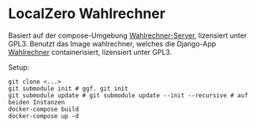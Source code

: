 # LocalZero Wahlrechner

Basiert auf der compose-Umgebung [Wahlrechner-Server](https://github.com/wahlrechner/server), lizensiert unter GPL3.
Benutzt das Image wahlrechner, welches die Django-App [Wahlrechner](https://github.com/wahlrechner/wahlrechner) containerisiert, lizensiert unter GPL3.

Setup:
```
git clone <...>
git submodule init # ggf. git init
git submodule update # git submodule update --init --recursive # auf beiden Instanzen
docker-compose build
docker-compose up -d
```
